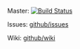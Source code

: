 Master: [![Build Status](https://travis-ci.org/martijnbastiaan/open-review.png?branch=master)](https://travis-ci.org/martijnbastiaan/open-review)

Issues: [github/issues](https://github.com/martijnbastiaan/open-review/issues)

Wiki: [github/wiki](https://github.com/martijnbastiaan/open-review/wiki)
